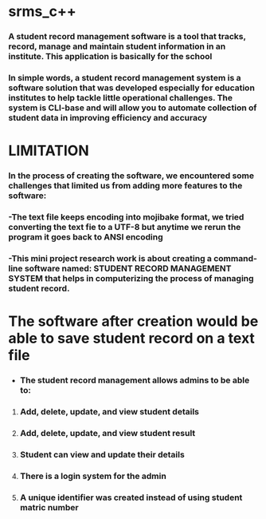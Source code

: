 # srms_c++
### A student record management software is a tool that tracks, record, manage and maintain student information in an institute. This application is basically for the school 
### In simple words, a student record management system is a software solution that was developed especially for education institutes to help tackle little operational challenges. The system is CLI-base and will allow you to automate collection of student data in improving efficiency and accuracy

# LIMITATION 
### In the process of creating the software, we encountered some challenges that limited us from adding more features to the software: 
### -The text file keeps encoding into mojibake format, we tried converting the text fie to a UTF-8 but anytime we rerun the program it goes back to ANSI encoding 
### -This mini project research work is about creating a command-line software named: STUDENT RECORD MANAGEMENT SYSTEM that helps in computerizing the process of managing student record.

# The software after creation would be able to save student record on a text file 
-	### The student record management allows admins to be able to:
1.	### Add, delete, update, and view student details
2.	### Add, delete, update, and view student result
3.	### Student can view and update their details
4.	### There is a login system for the admin 
5.	### A unique identifier was created instead of using student matric number
